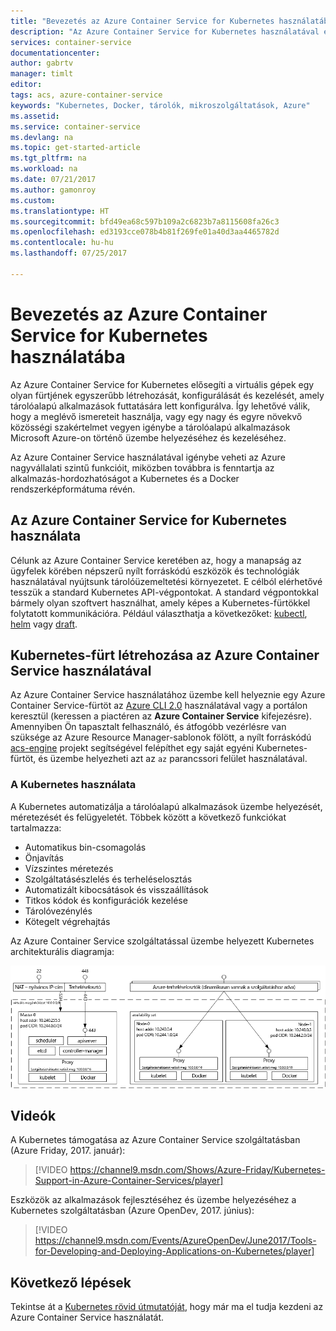 ```yaml
---
title: "Bevezetés az Azure Container Service for Kubernetes használatába | Microsoft Docs"
description: "Az Azure Container Service for Kubernetes használatával egyszerűen helyezhetőek üzembe és felügyelhetőek a tárolóalapú alkalmazások az Azure-ban."
services: container-service
documentationcenter: 
author: gabrtv
manager: timlt
editor: 
tags: acs, azure-container-service
keywords: "Kubernetes, Docker, tárolók, mikroszolgáltatások, Azure"
ms.assetid: 
ms.service: container-service
ms.devlang: na
ms.topic: get-started-article
ms.tgt_pltfrm: na
ms.workload: na
ms.date: 07/21/2017
ms.author: gamonroy
ms.custom: 
ms.translationtype: HT
ms.sourcegitcommit: bfd49ea68c597b109a2c6823b7a8115608fa26c3
ms.openlocfilehash: ed3193cce078b4b81f269fe01a40d3aa4465782d
ms.contentlocale: hu-hu
ms.lasthandoff: 07/25/2017

---
```

# <a name="introduction-to-azure-container-service-for-kubernetes"></a>Bevezetés az Azure Container Service for Kubernetes használatába
Az Azure Container Service for Kubernetes elősegíti a virtuális gépek egy olyan fürtjének egyszerűbb létrehozását, konfigurálását és kezelését, amely tárolóalapú alkalmazások futtatására lett konfigurálva. Így lehetővé válik, hogy a meglévő ismereteit használja, vagy egy nagy és egyre növekvő közösségi szakértelmet vegyen igénybe a tárolóalapú alkalmazások Microsoft Azure-on történő üzembe helyezéséhez és kezeléséhez.

Az Azure Container Service használatával igénybe veheti az Azure nagyvállalati szintű funkcióit, miközben továbbra is fenntartja az alkalmazás-hordozhatóságot a Kubernetes és a Docker rendszerképformátuma révén.

## <a name="using-azure-container-service-for-kubernetes"></a>Az Azure Container Service for Kubernetes használata
Célunk az Azure Container Service keretében az, hogy a manapság az ügyfelek körében népszerű nyílt forráskódú eszközök és technológiák használatával nyújtsunk tárolóüzemeltetési környezetet. E célból elérhetővé tesszük a standard Kubernetes API-végpontokat. A standard végpontokkal bármely olyan szoftvert használhat, amely képes a Kubernetes-fürtökkel folytatott kommunikációra. Például választhatja a következőket: [kubectl](https://kubernetes.io/docs/user-guide/kubectl-overview/), [helm](https://helm.sh/) vagy [draft](https://github.com/Azure/draft).

## <a name="creating-a-kubernetes-cluster-using-azure-container-service"></a>Kubernetes-fürt létrehozása az Azure Container Service használatával
Az Azure Container Service használatához üzembe kell helyeznie egy Azure Container Service-fürtöt az [Azure CLI 2.0](container-service-kubernetes-walkthrough.md) használatával vagy a portálon keresztül (keressen a piactéren az **Azure Container Service** kifejezésre). Amennyiben Ön tapasztalt felhasználó, és átfogóbb vezérlésre van szüksége az Azure Resource Manager-sablonok fölött, a nyílt forráskódú [acs-engine](https://github.com/Azure/acs-engine) projekt segítségével felépíthet egy saját egyéni Kubernetes-fürtöt, és üzembe helyezheti azt az `az` parancssori felület használatával.

### <a name="using-kubernetes"></a>A Kubernetes használata
A Kubernetes automatizálja a tárolóalapú alkalmazások üzembe helyezését, méretezését és felügyeletét. Többek között a következő funkciókat tartalmazza:
* Automatikus bin-csomagolás
* Önjavítás
* Vízszintes méretezés
* Szolgáltatásészlelés és terheléselosztás
* Automatizált kibocsátások és visszaállítások
* Titkos kódok és konfigurációk kezelése
* Tárolóvezénylés
* Kötegelt végrehajtás

Az Azure Container Service szolgáltatással üzembe helyezett Kubernetes architekturális diagramja:

![Kubernetes használatához konfigurált Azure Container Service.](media/acs-intro/kubernetes.png)

## <a name="videos"></a>Videók

A Kubernetes támogatása az Azure Container Service szolgáltatásban (Azure Friday, 2017. január):

> [!VIDEO https://channel9.msdn.com/Shows/Azure-Friday/Kubernetes-Support-in-Azure-Container-Services/player]
>
>

Eszközök az alkalmazások fejlesztéséhez és üzembe helyezéséhez a Kubernetes szolgáltatásban (Azure OpenDev, 2017. június):

> [!VIDEO https://channel9.msdn.com/Events/AzureOpenDev/June2017/Tools-for-Developing-and-Deploying-Applications-on-Kubernetes/player]
>
>

## <a name="next-steps"></a>Következő lépések

Tekintse át a [Kubernetes rövid útmutatóját](container-service-kubernetes-walkthrough.md), hogy már ma el tudja kezdeni az Azure Container Service használatát.

